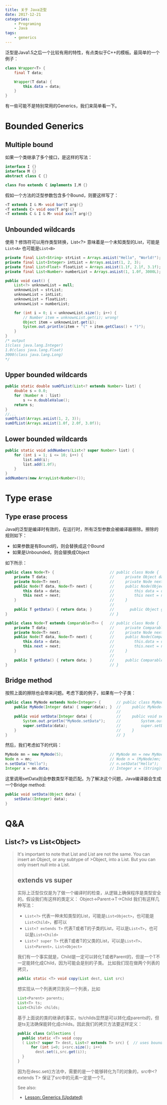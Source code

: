 ```yaml
---
title: 关于 Java泛型
date: 2017-12-21
categories:  
    - Programing
    - Java
tags:
	- generics
---
```

泛型是Java1.5之后一个比较有用的特性，有点类似于C++的模板。最简单的一个例子：

```java
class Wrapper<T> {
    final T data;

    Wrapper(T data) {
        this.data = data;
    }
}
```
有一些可能不是特别常用的Generics，我们来简单看一下。
<!--more-->

# Bounded Generics
## Multiple bound
如果一个类继承了多个接口，是这样的写法：
```java
interface I {}
interface M {}
abstract class C {}

class Foo extends C implements I,M {}
```
假如一个方法的泛型参数包含多个Bound，则要这样写了：
```java
<T extends I & M> void bar(T arg){}
<T extends C> void ooo(T arg){}
<T extends C & I & M> void xxx(T arg){}
```
## Unbounded wildcards

使用 ? 修饰符可以用作类型转换，List<?> 意味着是一个未知类型的List，可能是`List<A>` 也可能是`List<B>`
```java
private final List<String> strList = Arrays.asList("Hello", "World!");
private final List<Integer> intList = Arrays.asList(1, 2, 3);
private final List<Float> floatList = Arrays.asList(1.1f, 2.1f, 3.1f);
private final List<Number> numberList = Arrays.asList(1, 1.0f, 3000L);

public void cast() {
    List<?> unknownList = null;
    unknownList = strList;
    unknownList = intList;
    unknownList = floatList;
    unknownList = numberList;

    for (int i = 0; i < unknownList.size(); i++) {
        // Number item = unknownList.get(i); wrong! 
        Object item = unknownList.get(i);
        System.out.println(item + "(" + item.getClass() + ")");
    }
}
/* output
1(class java.lang.Integer)
1.0(class java.lang.Float)
3000(class java.lang.Long)
*/
```
## Upper bounded wildcards

```java
public static double sumOfList(List<? extends Number> list) {
    double s = 0.0;
    for (Number n : list)
        s += n.doubleValue();
    return s;
}
//...
sumOfList(Arrays.asList(1, 2, 3));
sumOfList(Arrays.asList(1.0f, 2.0f, 3.0f));
```

## Lower bounded wildcards

```java
public static void addNumbers(List<? super Number> list) {
    for (int i = 1; i <= 10; i++) {
        list.add(i);
        list.add(1.0f);
    }
}
addNumbers(new ArrayList<Number>());
```

# Type erase
## Type erase process

Java的泛型是编译时有效的，在运行时，所有泛型参数会被编译器擦除。擦除的规则如下：

* 如果参数是有Bound的，则会替换成这个Bound
* 如果是Unbounded，则会替换成Object

如下所示：

```java
public class Node<T> {                         // public class Node {
    private T data;                            //     private Object data;
    private Node<T> next;                      //     private Node next;
    public Node(T data, Node<T> next) {        //     public Node(Object data, Node next) {
        this data = data;                      //         this data = data;
        this next = next;                      //         this next = next;
    }                                          //     }
                                               // 
    public T getData() { return data; }        //    	public Object getData() { return data; }
}                                              // }

public class Node<T extends Comparable<T>> {   // public class Node {
    private T data;                            //     private Comparable data;
    private Node<T> next;                      //     private Node next;
    public Node(T data, Node<T> next) {        //     public Node(Comparable data, Node next) {
        this.data = data;                      //         this.data = data;
        this.next = next;                      //         this.next = next;
    }                                          //     }
                                               // 
    public T getData() { return data; }        //     public Comparable getData() { return data; }
}                                              // }
```
## Bridge method
按照上面的擦除也会带来问题。考虑下面的例子，如果有一个子类：
```java
public class MyNode extends Node<Integer> {       // public class MyNode extends Node {
    public MyNode(Integer data) { super(data); }  //     public MyNode(Integer data) { super(data); }
                                                  // 
    public void setData(Integer data) {           //     public void setData(Integer data) {
        System.out.println("MyNode.setData");     //         System.out.println("MyNode.setData");
        super.setData(data);                      //         super.setData(data);
    }                                             //     }
}                                                 // }
```
然后，我们考虑如下的代码：
```java
MyNode mn = new MyNode(5);                     // MyNode mn = new MyNode(5);
Node n = mn;                                   // Node n = (MyNode)mn;
n.setData("Hello");                            // n.setData("Hello");
Integer x = mn.data;                           // Integer x = (String)mn.data;
```
这里调用setData则会参数类型不能匹配。为了解决这个问题，Java编译器会生成一个Bridge method:
```java
public void setData(Object data) {
    setData((Integer) data);
}
```

# Q&A

## List\<?\> vs List\<Object\>

>It's important to note that List<Object> and List<?> are not the same. You can insert an Object, or any subtype of >Object, into a List<Object>. But you can only insert null into a List<?>.

## extends vs super

实际上泛型仅仅是为了做一个编译时的检查，从逻辑上确保程序是类型安全的。假设我们有这样的类定义：
Object->Parent->T->Child
我们有这样几种写法：

* ```List<?>``` 代表一种未知类型的List，可能是```List<Object>```，也可能是```List<Child>```，都可以
* ```List<? extends T>``` 代表T或者T的子类的List，可以是```List<T>```，也可以是```List<Child> ```
* ```List<? super T>``` 代表T或者T的父类的List，可以是```List<T>，List<Parent>，List<Object>```

我们有一个事实就是，Child是一定可以转化T或者Parent的，但是一个T不一定能转化成Child，因为可能会是别的子类。
比如我们现在做两个列表的拷贝，
```java
public static <T> void copy(List dest, List src)
```
想实现从一个列表拷贝到另一个列表，比如
```java
List<Parent> parents;
List<T> ts;
List<Child> childs;
```
基于上面说的类的继承的事实，ts/childs显然是可以转化成parents的，但是ts无法确保能转化成childs。因此我们的拷贝方法要这样定义：
```java
public class Collections { 
  public static <T> void copy  
  ( List<? super T> dest, List<? extends T> src) {  // uses bounded wildcards 
      for (int i=0; i<src.size(); i++) 
        dest.set(i,src.get(i)); 
  } 
}
```
因为在desc.set()方法中，需要的是一个能够转化为T的对象的，src中<? extends T> 保证了src中的元素一定是一个T。

See also:

* [Lesson: Generics (Updated)](https://docs.oracle.com/javase/tutorial/java/generics/index.html)
